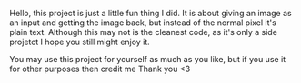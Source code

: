 Hello, this project is just a little fun thing I did. 
It is about giving an image as an input and getting the image back, but instead of the normal pixel it's plain text. 
Although this may not is the cleanest code, as it's only a side projetct I hope you still might enjoy it.

You may use this project for yourself as much as you like, but if you use it for other purposes then credit me
Thank you <3
